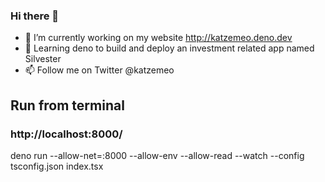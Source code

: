 ### Hi there 👋

- 🔭 I’m currently working on my website http://katzemeo.deno.dev
- 🌱 Learning deno to build and deploy an investment related app named Silvester
- 📫 Follow me on Twitter @katzemeo

<!--
**katzemeo/katzemeo** is a ✨ _special_ ✨ repository because its `README.md` (this file) appears on your GitHub profile.
Here are some ideas to get you started: 
- 👯 I’m looking to collaborate on ...
- 🤔 I’m looking for help with ...
- 💬 Ask me about ...
- 📫 How to reach me: ...
- 😄 Pronouns: ...
- ⚡ Fun fact: ...
-->

## Run from terminal
### http://localhost:8000/
deno run --allow-net=:8000 --allow-env --allow-read --watch --config tsconfig.json index.tsx